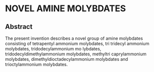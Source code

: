 # NOVEL AMINE MOLYBDATES

## Abstract
The present invention describes a novel group of amine molybdates consisting of tetrapentyl ammonium molybdates, tri tridecyl ammonium molybdates, tridodecylammonium mo lybdates, tridodecyldimethylammonium molybdates, methyltri caprylammonium molybdates, dimethyldioctadecylammonium molybdates and trioctylammonium molybdates.